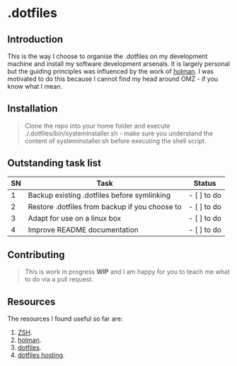 # .dotfiles

## Introduction

This is the way I choose to organise the .dotfiles on my development machine and install my software development arsenals.  It is largely personal but the guiding principles was influenced by the work of [holman](https://github.com/holman/dotfiles).  I was motivated to do this because I cannot find my head around OMZ - if you know what I mean.

## Installation

 > Clone the repo into your home folder and execute ./.dotfiles/bin/systeminstaller.sh - make sure you understand the content of systeminstaller.sh before executing the shell script.

## Outstanding task list

| SN | Task | Status |
|----|------|--------|
|1  | Backup existing .dotfiles before symlinking | - [ ] to do |
|2  | Restore .dotfiles from backup if you choose to | - [ ] to do |
|3  | Adapt for use on a linux box | - [ ] to do |
|4  | Improve README documentation | - [ ] to do |

## Contributing

> This is work in progress **WIP** and I am happy for you to teach me what to do via a pull request.

## Resources

The resources I found useful so far are:

1. [ZSH](http://zsh.sourceforge.net).
1. [holman](http://zachholman.com/2010/08/dotfiles-are-meant-to-be-forked/).
1. [dotfiles](https://dotfiles.github.io/).
1. [dotfiles hosting](http://www.dotfiles.org/).
